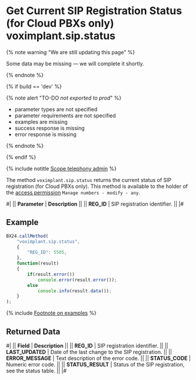 # Get Current SIP Registration Status (for Cloud PBXs only) voximplant.sip.status

{% note warning "We are still updating this page" %}

Some data may be missing — we will complete it shortly.

{% endnote %}

{% if build == 'dev' %}

{% note alert "TO-DO _not exported to prod_" %}

- parameter types are not specified
- parameter requirements are not specified
- examples are missing
- success response is missing
- error response is missing

{% endnote %}

{% endif %}

{% include notitle [Scope telephony admin](../../_includes/scope-telephony-admin.md) %}

The method `voximplant.sip.status` returns the current status of SIP registration (for Cloud PBXs only). This method is available to the holder of the [access permission](https://helpdesk.bitrix24.com/open/18216960/) `Manage numbers - modify - any`.

#|
|| **Parameter** | **Description** ||
|| **REG_ID** | SIP registration identifier. ||
|#

## Example

```javascript
BX24.callMethod(
    "voximplant.sip.status",
    {
        "REG_ID": 5505,
    },
    function(result) 
    {
        if(result.error())
            console.error(result.error());
        else
            console.info(result.data());
    }
);
```

{% include [Footnote on examples](../../../../_includes/examples.md) %}

## Returned Data

#|
|| **Field** | **Description** ||
|| **REG_ID** | SIP registration identifier. ||
|| **LAST_UPDATED** | Date of the last change to the SIP registration. ||
|| **ERROR_MESSAGE** | Text description of the error code. ||
|| **STATUS_CODE** | Numeric error code. ||
|| **STATUS_RESULT** | Status of the SIP registration, see the status table. ||
|#